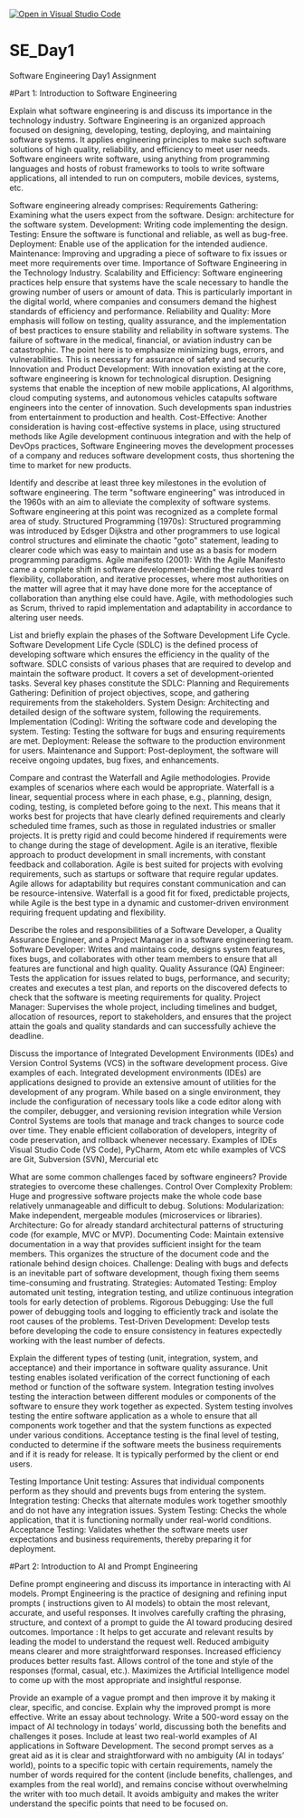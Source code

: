 [![Open in Visual Studio Code](https://classroom.github.com/assets/open-in-vscode-2e0aaae1b6195c2367325f4f02e2d04e9abb55f0b24a779b69b11b9e10269abc.svg)](https://classroom.github.com/online_ide?assignment_repo_id=18474243&assignment_repo_type=AssignmentRepo)
# SE_Day1
Software Engineering Day1 Assignment

#Part 1: Introduction to Software Engineering

Explain what software engineering is and discuss its importance in the technology industry.
Software Engineering is an organized approach focused on designing, developing, testing, deploying, and maintaining software systems. It applies engineering principles to make such software solutions of high quality, reliability, and efficiency to meet user needs. Software engineers write software, using anything from programming languages and hosts of robust frameworks to tools to write software applications, all intended to run on computers, mobile devices, systems, etc.

Software engineering already comprises:
Requirements Gathering: Examining what the users expect from the software.
Design: architecture for the software system.
Development: Writing code implementing the design.
Testing: Ensure the software is functional and reliable, as well as bug-free.
Deployment: Enable use of the application for the intended audience.
Maintenance: Improving and upgrading a piece of software to fix issues or meet more requirements over time.
Importance of Software Engineering in the Technology Industry.
Scalability and Efficiency: Software engineering practices help ensure that systems have the scale necessary to handle the growing number of users or amount of data. This is particularly important in the digital world, where companies and consumers demand the highest standards of efficiency and performance.
Reliability and Quality: More emphasis will follow on testing, quality assurance, and the implementation of best practices to ensure stability and reliability in software systems. The failure of software in the medical, financial, or aviation industry can be catastrophic. The point here is to emphasize minimizing bugs, errors, and vulnerabilities. This is necessary for assurance of safety and security.
Innovation and Product Development: With innovation existing at the core, software engineering is known for technological disruption. Designing systems that enable the inception of new mobile applications, AI algorithms, cloud computing systems, and autonomous vehicles catapults software engineers into the center of innovation. Such developments span industries from entertainment to production and health.
Cost-Effective: Another consideration is having cost-effective systems in place, using structured methods like Agile development continuous integration and with the help of DevOps practices, Software Engineering moves the development processes of a company and reduces software development costs, thus shortening the time to market for new products.



Identify and describe at least three key milestones in the evolution of software engineering.
The term "software engineering" was introduced in the 1960s with an aim to alleviate the complexity of software systems. Software engineering at this point was recognized as a complete formal area of study.
Structured Programming (1970s): Structured programming was introduced by Edsger Dijkstra and other programmers to use logical control structures and eliminate the chaotic "goto" statement, leading to clearer code which was easy to maintain and use as a basis for modern programming paradigms. 
Agile manifesto (2001): With the Agile Manifesto came a complete shift in software development-bending the rules toward flexibility, collaboration, and iterative processes, where most authorities on the matter will agree that it may have done more for the acceptance of collaboration than anything else could have. Agile, with methodologies such as Scrum, thrived to rapid implementation and adaptability in accordance to altering user needs. 



List and briefly explain the phases of the Software Development Life Cycle.
Software Development Life Cycle (SDLC) is the defined process of developing software which ensures the efficiency in the quality of the software. SDLC consists of various phases that are required to develop and maintain the software product. It covers a set of development-oriented tasks.
Several key phases constitute the SDLC:
Planning and Requirements Gathering: Definition of project objectives, scope, and gathering requirements from the stakeholders.
System Design: Architecting and detailed design of the software system, following the requirements.
Implementation (Coding): Writing the software code and developing the system.
Testing: Testing the software for bugs and ensuring requirements are met.
Deployment: Release the software to the production environment for users.
Maintenance and Support: Post-deployment, the software will receive ongoing updates, bug fixes, and enhancements. 



Compare and contrast the Waterfall and Agile methodologies. Provide examples of scenarios where each would be appropriate.
Waterfall is a linear, sequential process where in each phase, e.g., planning, design, coding, testing, is completed before going to the next. This means that it works best for projects that have clearly defined requirements and clearly scheduled time frames, such as those in regulated industries or smaller projects. It is pretty rigid and could become hindered if requirements were to change during the stage of development.
Agile is an iterative, flexible approach to product development in small increments, with constant feedback and collaboration. Agile is best suited for projects with evolving requirements, such as startups or software that require regular updates. Agile allows for adaptability but requires constant communication and can be resource-intensive.
Waterfall is a good fit for fixed, predictable projects, while Agile is the best type in a dynamic and customer-driven environment requiring frequent updating and flexibility. 



Describe the roles and responsibilities of a Software Developer, a Quality Assurance Engineer, and a Project Manager in a software engineering team.
Software Developer: Writes and maintains code, designs system features, fixes bugs, and collaborates with other team members to ensure that all features are functional and high quality.
Quality Assurance (QA) Engineer: Tests the application for issues related to bugs, performance, and security; creates and executes a test plan, and reports on the discovered defects to check that the software is meeting requirements for quality.
Project Manager: Supervises the whole project, including timelines and budget, allocation of resources, report to stakeholders, and ensures that the project attain the goals and quality standards and can successfully achieve the deadline. 



Discuss the importance of Integrated Development Environments (IDEs) and Version Control Systems (VCS) in the software development process. Give examples of each.
Integrated development environments (IDEs) are applications designed to provide an extensive amount of utilities for the development of any program. While based on a single environment, they include the configuration of necessary tools like a code editor along with the compiler, debugger, and versioning revision integration while Version Control Systems are tools that manage and track changes to source code over time. They enable efficient collaboration of developers, integrity of code preservation, and rollback whenever necessary. 
Examples of IDEs Visual Studio Code (VS Code), PyCharm, Atom etc  while examples of VCS are Git, Subversion (SVN), Mercurial etc 



What are some common challenges faced by software engineers? Provide strategies to overcome these challenges.
Control Over Complexity
Problem: Huge and progressive software projects make the whole code base relatively unmanageable and difficult to debug.
Solutions:
Modularization: Make independent, mergeable modules (microservices or libraries).
Architecture: Go for already standard architectural patterns of structuring code (for example, MVC or MVP).
Documenting Code: Maintain extensive documentation in a way that provides sufficient insight for the team members. This organizes the structure of the document code and the rationale behind design choices. 
Challenge: Dealing with bugs and defects is an inevitable part of software development, though fixing them seems time-consuming and frustrating.
Strategies:
Automated Testing: Employ automated unit testing, integration testing, and utilize continuous integration tools for early detection of problems.
Rigorous Debugging: Use the full power of debugging tools and logging to efficiently track and isolate the root causes of the problems.
Test-Driven Development: Develop tests before developing the code to ensure consistency in features expectedly working with the least number of defects. 



Explain the different types of testing (unit, integration, system, and acceptance) and their importance in software quality assurance.
Unit testing enables isolated verification of the correct functioning of each method or function of the software system.
Integration testing involves testing the interaction between different modules or components of the software to ensure they work together as expected.
System testing involves testing the entire software application as a whole to ensure that all components work together and that the system functions as expected under various conditions.
Acceptance testing is the final level of testing, conducted to determine if the software meets the business requirements and if it is ready for release. It is typically performed by the client or end users.

Testing Importance
Unit testing: Assures that individual components perform as they should and prevents bugs from entering the system.
Integration testing: Checks that alternate modules work together smoothly and do not have any integration issues.
System Testing: Checks the whole application, that it is functioning normally under real-world conditions.
Acceptance Testing: Validates whether the software meets user expectations and business requirements, thereby preparing it for deployment. 



#Part 2: Introduction to AI and Prompt Engineering


Define prompt engineering and discuss its importance in interacting with AI models.
Prompt Engineering is the practice of designing and refining input prompts ( instructions given to AI models) to obtain the most relevant, accurate, and useful responses. It involves carefully crafting the phrasing, structure, and context of a prompt to guide the AI toward producing desired outcomes.
Importance :
 It helps to get accurate and relevant results by leading the model to understand the request well.
Reduced ambiguity means clearer and more straightforward responses.
Increased efficiency produces better results fast.
Allows control of the tone and style of the responses (formal, casual, etc.).
Maximizes the Artificial Intelligence model to come up with the most appropriate and insightful response. 



Provide an example of a vague prompt and then improve it by making it clear, specific, and concise. Explain why the improved prompt is more effective.
Write an essay about technology.
Write a 500-word essay on the impact of AI technology in todays’ world, discussing both the benefits and challenges it poses. Include at least two real-world examples of AI applications in Software Development.
The second prompt serves as a great aid as it is clear and straightforward with no ambiguity (AI in todays’ world), points to a specific topic with certain requirements, namely the number of words required for the content (include benefits, challenges, and examples from the real world), and remains concise without overwhelming the writer with too much detail. It avoids ambiguity and makes the writer understand the specific points that need to be focused on.

